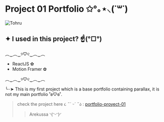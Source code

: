 # Project 01 Portfolio ✩°｡⋆⸜(˙꒳​˙)

![Tohru](https://i.pinimg.com/originals/c7/68/46/c768463782cef6ce7e65faf130e782db.gif)

## ✦ I used in this project? ☝️(°□°) 
  ︵‿︵‿୨♡୧‿︵‿︵
 - ReactJS ✿
 - Motion Framer ✿
 
︵‿︵‿୨♡୧‿︵‿︵

 ╰┈➤ This is my first project which is a base portfolio containing parallax, it is not my main portfolio ˚ʚ♡ɞ˚.
>check the project here ૮ ˶´ ᵕˋ ˶ა : [portfolio-proyect-01](https://project-01-portfolio-arekussa.netlify.app/)
>
>>Arekussa ◝(ᵔᵕᵔ)◜
